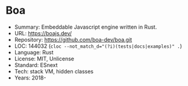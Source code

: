 # Boa

* Summary:    Embeddable Javascript engine written in Rust.
* URL:        https://boajs.dev/
* Repository: https://github.com/boa-dev/boa.git
* LOC:        144032 (`cloc --not_match_d="(?i)(tests|docs|examples)" .`)
* Language:   Rust
* License:    MIT, Unlicense
* Standard:   ESnext
* Tech:       stack VM, hidden classes
* Years:      2018-

